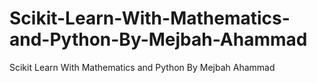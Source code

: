 # Scikit-Learn-With-Mathematics-and-Python-By-Mejbah-Ahammad
Scikit Learn With Mathematics and Python By Mejbah Ahammad
